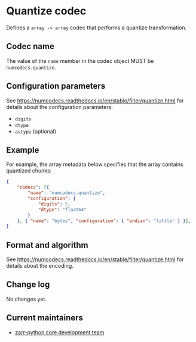 # Quantize codec

Defines a `array -> array` codec that performs a quantize transformation.

## Codec name

The value of the `name` member in the codec object MUST be `numcodecs.quantize`.

## Configuration parameters

See https://numcodecs.readthedocs.io/en/stable/filter/quantize.html for details about the configuration parameters.

- `digits`
- `dtype`
- `astype` (optional)

## Example

For example, the array metadata below specifies that the array contains quantized chunks:

```json
{
    "codecs": [{
        "name": "numcodecs.quantize",
        "configuration": {
            "digits": 5,
            "dtype": "float64"
        }
    }, { "name": "bytes", "configuration": { "endian": "little" } }],
}
```


## Format and algorithm

See https://numcodecs.readthedocs.io/en/stable/filter/quantize.html for details about the encoding.

## Change log

No changes yet.

## Current maintainers

* [zarr-python core development team](https://github.com/orgs/zarr-developers/teams/python-core-devs)
